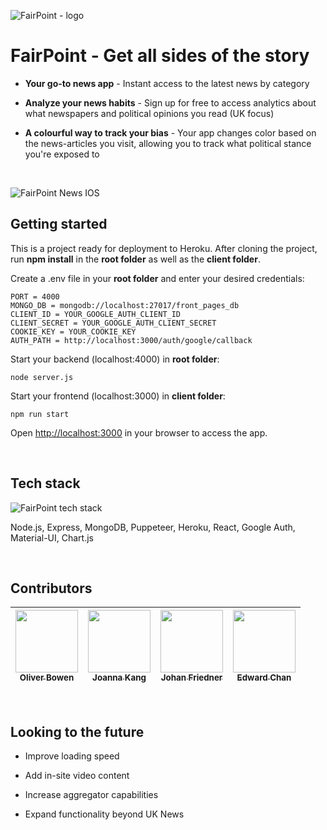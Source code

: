 ![FairPoint - logo](https://i.ibb.co/t4rSWGB/brain2.png)

# FairPoint - Get all sides of the story

- **Your go-to news app** - Instant access to the latest news by category

- **Analyze your news habits** - Sign up for free to access analytics about what newspapers and political opinions you read (UK focus)

- **A colourful way to track your bias** - Your app changes color based on the news-articles you visit, allowing you to track what political stance you're exposed to

<br/>

![FairPoint News IOS](https://i.ibb.co/rffv4sr/fairpoint-ios-all-small1.png)

## Getting started

This is a project ready for deployment to Heroku. After cloning the project, run **npm install** in the **root folder** as well as the **client folder**.

Create a .env file in your **root folder** and enter your desired credentials:

    PORT = 4000
    MONGO_DB = mongodb://localhost:27017/front_pages_db
    CLIENT_ID = YOUR_GOOGLE_AUTH_CLIENT_ID
    CLIENT_SECRET = YOUR_GOOGLE_AUTH_CLIENT_SECRET
    COOKIE_KEY = YOUR_COOKIE_KEY
    AUTH_PATH = http://localhost:3000/auth/google/callback

Start your backend (localhost:4000) in **root folder**:

    node server.js

Start your frontend (localhost:3000) in **client folder**:

    npm run start

Open [http://localhost:3000](http://localhost:3000/) in your browser to access the app.

</br>

## Tech stack

![FairPoint tech stack](https://i.ibb.co/TrZSzf4/fairnews-stack-small.png)

Node.js, Express, MongoDB, Puppeteer, Heroku, React, Google Auth, Material-UI, Chart.js

</br>

## Contributors

| [<img src="https://avatars0.githubusercontent.com/u/62963670?s=460&u=9582d59a15347500ba8b3efea4e2f53e0de9c07d&v=4" width="100px;"/><br /><sub><b>Oliver Bowen</b></sub>](https://www.linkedin.com/in/oliverbowen/)<br  /> | [<img src="https://avatars3.githubusercontent.com/u/34419390?s=460&u=ff60c2a18f97a8b98e807e4d36e39e56377f4670&v=4" width="100px;"/><br /><sub><b>Joanna Kang</b></sub>](https://www.linkedin.com/in/sooyeon-kang-244599112/)<br  /> | [<img src="https://avatars1.githubusercontent.com/u/17622438?s=460&u=6d972a510e427effc6c79d5e0686724585342ac2&v=4" width="100px;"/><br /><sub><b>Johan Friedner</b></sub>](https://www.linkedin.com/in/johanfriedner/)<br  /> | [<img src="https://avatars0.githubusercontent.com/u/58035488?s=460&u=8214dffedea9e121cc596cf3d43844957a62c34c&v=4" width="100px;"/><br /><sub><b>Edward Chan</b></sub>](https://www.linkedin.com/in/eklchan/)<br  /> |
| :-----------------------------------------------------------------------------------------------------------------------------------------------------------------------------------------------------------------------: | :---------------------------------------------------------------------------------------------------------------------------------------------------------------------------------------------------------------------------------: | :---------------------------------------------------------------------------------------------------------------------------------------------------------------------------------------------------------------------------: | :------------------------------------------------------------------------------------------------------------------------------------------------------------------------------------------------------------------: |

</br>

## Looking to the future

- Improve loading speed

- Add in-site video content

- Increase aggregator capabilities

- Expand functionality beyond UK News
